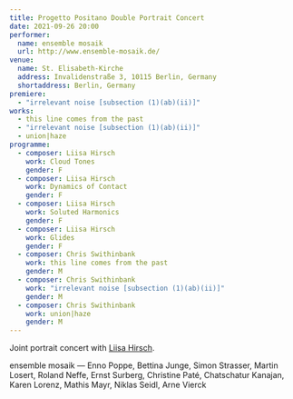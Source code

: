 ```yaml
---
title: Progetto Positano Double Portrait Concert
date: 2021-09-26 20:00
performer:
  name: ensemble mosaik
  url: http://www.ensemble-mosaik.de/
venue:
  name: St. Elisabeth-Kirche
  address: Invalidenstraße 3, 10115 Berlin, Germany
  shortaddress: Berlin, Germany
premiere:
  - "irrelevant noise [subsection (1)(ab)(ii)]"
works:
  - this line comes from the past
  - "irrelevant noise [subsection (1)(ab)(ii)]"
  - union|haze
programme:
  - composer: Liisa Hirsch
    work: Cloud Tones
    gender: F
  - composer: Liisa Hirsch
    work: Dynamics of Contact
    gender: F
  - composer: Liisa Hirsch
    work: Soluted Harmonics
    gender: F
  - composer: Liisa Hirsch
    work: Glides
    gender: F
  - composer: Chris Swithinbank
    work: this line comes from the past
    gender: M
  - composer: Chris Swithinbank
    work: "irrelevant noise [subsection (1)(ab)(ii)]"
    gender: M
  - composer: Chris Swithinbank
    work: union|haze
    gender: M
---
```

Joint portrait concert with [Liisa Hirsch](https://emic.ee/liisa-hirsch).

ensemble mosaik — Enno Poppe, Bettina Junge, Simon Strasser, Martin Losert, Roland Neffe, Ernst Surberg, Christine Paté, Chatschatur Kanajan, Karen Lorenz, Mathis Mayr, Niklas Seidl, Arne Vierck
